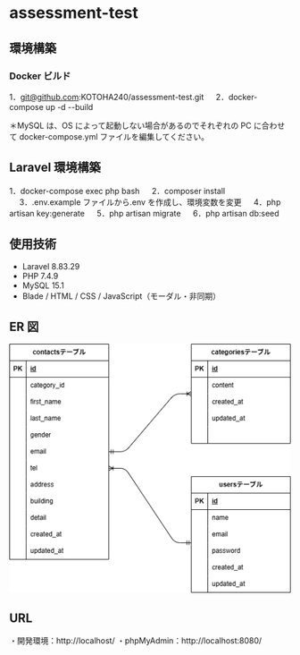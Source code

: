 # assessment-test

## 環境構築

### Docker ビルド

1．git@github.com:KOTOHA240/assessment-test.git
　 2．docker-compose up -d --build

＊MySQL は、OS によって起動しない場合があるのでそれぞれの PC に合わせて docker-compose.yml ファイルを編集してください。

## Laravel 環境構築

1．docker-compose exec php bash
　 2．composer install
　 3．.env.example ファイルから.env を作成し、環境変数を変更
　 4．php artisan key:generate
　 5．php artisan migrate
　 6．php artisan db:seed

## 使用技術

- Laravel 8.83.29
- PHP 7.4.9
- MySQL 15.1
- Blade / HTML / CSS / JavaScript（モーダル・非同期）

## ER 図

![ER図](./index.drawio.png)

## URL

・開発環境：http://localhost/
・phpMyAdmin：http://localhost:8080/
